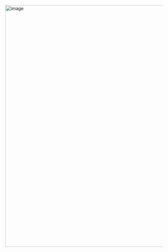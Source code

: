 <img width="774" alt="image" src="https://github.com/user-attachments/assets/50da2f10-1a88-4d59-9866-e00776bfa41f" />
